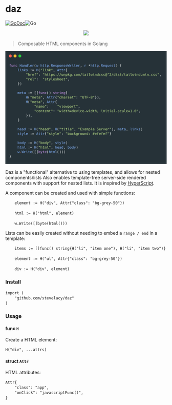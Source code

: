 # daz
[![GoDoc](https://godoc.org/github.com/stevelacy/daz?status.svg)](https://godoc.org/github.com/stevelacy/daz)![Go](https://github.com/stevelacy/daz/workflows/Go/badge.svg)

<p align="center">
	<img src="https://github.com/stevelacy/daz/raw/master/daz.go.png" width="300">
</p>

> Composable HTML components in Golang

![daz carbon example](./carbon.png)

Daz is a "functional" alternative to using templates, and allows for nested components/lists
Also enables template-free server-side rendered components with support for nested lists. It is inspired by [HyperScript](https://github.com/hyperhype/hyperscript).


A component can be created and used with simple functions:
```golang
	element := H("div", Attr{"class": "bg-grey-50"})

	html := H("html", element)

	w.Write([]byte(html()))
```

Lists can be easily created without needing to embed a `range / end` in a template:
```golang
	items := []func() string{H("li", "item one"), H("li", "item two")}

	element := H("ul", Attr{"class": "bg-grey-50"})

	div := H("div", element)

```


### Install

```
import (
	"github.com/stevelacy/daz"
)

```

### Usage

#### func `H`

Create a HTML element:
```golang
H("div", ...attrs)

```

#### struct `Attr`

HTML attributes:
```golang
Attr{
	"class": "app",
	"onClick": "javascriptFunc()",
}
```
